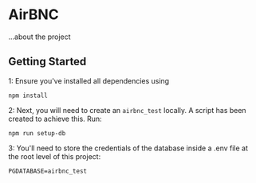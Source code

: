 # AirBNC

...about the project

## Getting Started

1: Ensure you've installed all dependencies using
```
npm install
```

2: Next, you will need to create an `airbnc_test` locally. A script has been created to achieve this. Run:

```
npm run setup-db
```

3: You'll need to store the credentials of the database inside a .env file at the root level of this project: 

```
PGDATABASE=airbnc_test
```
